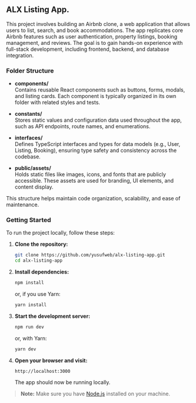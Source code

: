 ## ALX Listing App.
<p>This project involves building an Airbnb clone, a web application that allows users to list, search, and book accommodations. The app replicates core Airbnb features such as user authentication, property listings, booking management, and reviews. The goal is to gain hands-on experience with full-stack development, including frontend, backend, and database integration.</p>

### Folder Structure

- **components/**  
    Contains reusable React components such as buttons, forms, modals, and listing cards. Each component is typically organized in its own folder with related styles and tests.

- **constants/**  
    Stores static values and configuration data used throughout the app, such as API endpoints, route names, and enumerations.

- **interfaces/**  
    Defines TypeScript interfaces and types for data models (e.g., User, Listing, Booking), ensuring type safety and consistency across the codebase.

- **public/assets/**  
    Holds static files like images, icons, and fonts that are publicly accessible. These assets are used for branding, UI elements, and content display.

This structure helps maintain code organization, scalability, and ease of maintenance.

### Getting Started

To run the project locally, follow these steps:

1. **Clone the repository:**
    ```bash
    git clone https://github.com/yusufweb/alx-listing-app.git
    cd alx-listing-app
    ```

2. **Install dependencies:**
    ```bash
    npm install
    ```
    or, if you use Yarn:
    ```bash
    yarn install
    ```

3. **Start the development server:**
    ```bash
    npm run dev
    ```
    or, with Yarn:
    ```bash
    yarn dev
    ```

4. **Open your browser and visit:**
    ```
    http://localhost:3000
    ```
    The app should now be running locally.

> **Note:** Make sure you have [Node.js](https://nodejs.org/) installed on your machine.